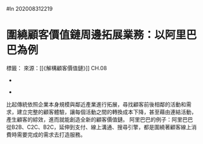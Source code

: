 #ln 202008312219
# 圍繞顧客價值鏈周邊拓展業務：以阿里巴巴為例
標籤：
來源：[[《解構顧客價值鏈》]] CH.08

-

>

-

比起傳統依照企業本身規模與鄰近產業進行拓展，尋找顧客前後相鄰的活動和需求，建立完整的顧客體驗，讓每個活動之間的轉換成本下降，甚至藉由連結活動，產生顧客的綜效，進而就能創造全新的顧客價值鏈。
阿里巴巴的例子：阿里巴巴從B2B、C2C、B2C，延伸到支付、線上溝通、搜尋引擎，都是圍繞著顧客線上消費時需要完成的需求去打造服務。